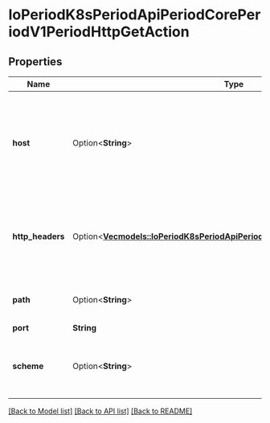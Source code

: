# IoPeriodK8sPeriodApiPeriodCorePeriodV1PeriodHttpGetAction

## Properties

Name | Type | Description | Notes
------------ | ------------- | ------------- | -------------
**host** | Option<**String**> | Host name to connect to, defaults to the pod IP. You probably want to set \"Host\" in httpHeaders instead. | [optional]
**http_headers** | Option<[**Vec<models::IoPeriodK8sPeriodApiPeriodCorePeriodV1PeriodHttpHeader>**](io.k8s.api.core.v1.HTTPHeader.md)> | Custom headers to set in the request. HTTP allows repeated headers. | [optional]
**path** | Option<**String**> | Path to access on the HTTP server. | [optional]
**port** | **String** |  | 
**scheme** | Option<**String**> | Scheme to use for connecting to the host. Defaults to HTTP. | [optional]

[[Back to Model list]](../README.md#documentation-for-models) [[Back to API list]](../README.md#documentation-for-api-endpoints) [[Back to README]](../README.md)


